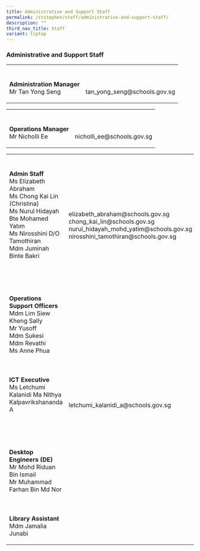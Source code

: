 ```yaml
---
title: Administrative and Support Staff
permalink: /ststephen/staff/administrative-and-support-staff/
description: ""
third_nav_title: Staff
variant: tiptap
---
```

<h3>Administrative and Support Staff</h3>
<table style="minWidth: 50px">
<colgroup>
<col>
<col>
</colgroup>
<tbody>
<tr>
<th rowspan="1" colspan="1">
<p></p>
</th>
<th rowspan="1" colspan="1">
<p></p>
</th>
</tr>
<tr>
<td rowspan="1" colspan="1">
<p><strong>Administration Manager</strong>
<br>Mr Tan Yong Seng</p>
</td>
<td rowspan="1" colspan="1">
<p>
<br>tan_yong_seng@schools.gov.sg
<br>
</p>
</td>
</tr>
</tbody>
</table>
<table style="minWidth: 50px">
<colgroup>
<col>
<col>
</colgroup>
<tbody>
<tr>
<th rowspan="1" colspan="1">
<p></p>
</th>
<th rowspan="1" colspan="1">
<p></p>
</th>
</tr>
<tr>
<td rowspan="1" colspan="1">
<p><strong>Operations Manager</strong>
<br>Mr Nicholli Ee</p>
</td>
<td rowspan="1" colspan="1">
<p>
<br>nicholli_ee@schools.gov.sg
<br>
</p>
</td>
</tr>
</tbody>
</table>
<table style="minWidth: 50px">
<colgroup>
<col>
<col>
</colgroup>
<tbody>
<tr>
<th rowspan="1" colspan="1">
<p></p>
</th>
<th rowspan="1" colspan="1">
<p></p>
</th>
</tr>
<tr>
<td rowspan="1" colspan="1">
<p><strong>Admin Staff</strong>
<br>Ms Elizabeth Abraham
<br>Ms Chong Kai Lin (Christina)
<br>Ms Nurul Hidayah Bte Mohamed Yatım
<br>Ms Nirosshini D/O Tamothiran
<br>Mdm Juminah Binte Bakri</p>
<p>
<br>
<br>
</p>
</td>
<td rowspan="1" colspan="1">
<p>
<br>elizabeth_abraham@schools.gov.sg
<br>chong_kai_lin@schools.gov.sg
<br>nurul_hidayah_mohd_yatim@schools.gov.sg
<br>nirosshini_tamothiran@schools.gov.sg
<br>
<br>
</p>
</td>
</tr>
<tr>
<td rowspan="1" colspan="1">
<p><strong>Operations Support Officers</strong>
<br>Mdm Lim Siew Kheng Sally
<br>Mr Yusoff
<br>Mdm Sukesi
<br>Mdm Revathi
<br>Ms Anne Phua
<br>
<br>
</p>
</td>
<td rowspan="1" colspan="1">
<p></p>
</td>
</tr>
<tr>
<td rowspan="1" colspan="1">
<p><strong>ICT Executive</strong>
<br>Ms Letchumi Kalanidi Ma Nithya Kalpavrikshananda A</p>
<p>
<br>
<br>
</p>
</td>
<td rowspan="1" colspan="1">
<p>letchumi_kalanidi_a@schools.gov.sg</p>
</td>
</tr>
<tr>
<td rowspan="1" colspan="1">
<p><strong>Desktop Engineers (DE)</strong>
<br>Mr Mohd Riduan Bin Ismail
<br>Mr Muhammad Farhan Bin Md Nor
<br>
<br>
</p>
</td>
<td rowspan="1" colspan="1">
<p></p>
</td>
</tr>
<tr>
<td rowspan="1" colspan="1">
<p><strong>Library Assistant</strong>
<br>Mdm Jamalia Junabi</p>
</td>
<td rowspan="1" colspan="1">
<p></p>
</td>
</tr>
</tbody>
</table>
<p></p>